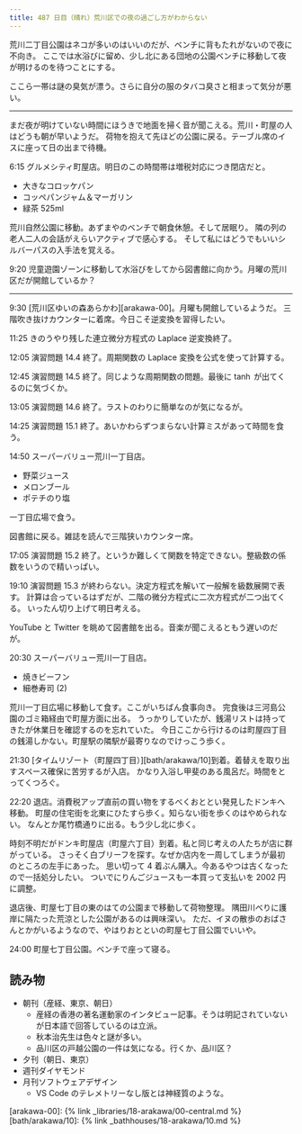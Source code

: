 ```yaml
---
title: 487 日目（晴れ）荒川区での夜の過ごし方がわからない
---
```


荒川二丁目公園はネコが多いのはいいのだが、ベンチに背もたれがないので夜に不向き。
ここでは水浴びに留め、少し北にある団地の公園ベンチに移動して夜が明けるのを待つことにする。

ここら一帯は謎の臭気が漂う。さらに自分の服のタバコ臭さと相まって気分が悪い。

----

まだ夜が明けていない時間にほうきで地面を掃く音が聞こえる。荒川・町屋の人はどうも朝が早いようだ。
荷物を抱えて先ほどの公園に戻る。テーブル席のイスに座って日の出まで待機。

6:15 グルメシティ町屋店。明日のこの時間帯は増税対応につき閉店だと。

* 大きなコロッケパン
* コッペパンジャム＆マーガリン
* 緑茶 525ml

荒川自然公園に移動。あずまやのベンチで朝食休憩。そして居眠り。
隣の列の老人二人の会話がえらいアクティブで感心する。
そして私にはどうでもいいシルバーパスの入手法を覚える。

9:20 児童遊園ゾーンに移動して水浴びをしてから図書館に向かう。月曜の荒川区だが開館しているか？

----

9:30 [荒川区ゆいの森あらかわ][arakawa-00]。月曜も開館しているようだ。
三階吹き抜けカウンターに着席。今日こそ逆変換を習得したい。

11:25 きのうやり残した連立微分方程式の Laplace 逆変換終了。

12:05 演習問題 14.4 終了。周期関数の Laplace 変換を公式を使って計算する。

12:45 演習問題 14.5 終了。同じような周期関数の問題。最後に $\tanh$ が出てくるのに気づくか。

13:05 演習問題 14.6 終了。ラストのわりに簡単なのが気になるが。

14:25 演習問題 15.1 終了。あいかわらずつまらない計算ミスがあって時間を食う。

14:50 スーパーバリュー荒川一丁目店。

* 野菜ジュース
* メロンブール
* ポテチのり塩

一丁目広場で食う。

図書館に戻る。雑誌を読んで三階狭いカウンター席。

17:05 演習問題 15.2 終了。というか難しくて関数を特定できない。整級数の係数をいうので精いっぱい。

19:10 演習問題 15.3 が終わらない。決定方程式を解いて一般解を級数展開で表す。
計算は合っているはずだが、二階の微分方程式に二次方程式が二つ出てくる。
いったん切り上げて明日考える。

YouTube と Twitter を眺めて図書館を出る。音楽が聞こえるともう遅いのだが。

20:30 スーパーバリュー荒川一丁目店。

* 焼きビーフン
* 細巻寿司 (2)

荒川一丁目広場に移動して食す。ここがいちばん食事向き。
完食後は三河島公園のゴミ箱経由で町屋方面に出る。
うっかりしていたが、銭湯リストは持ってきたが休業日を確認するのを忘れていた。
今日ここから行けるのは町屋四丁目の銭湯しかない。町屋駅の隣駅が最寄りなのでけっこう歩く。

21:30 [タイムリゾート（町屋四丁目）][bath/arakawa/10]到着。着替えを取り出すスペース確保に苦労するが入店。
かなり入浴し甲斐のある風呂だ。時間をとってくつろぐ。

22:20 退店。消費税アップ直前の買い物をするべくおととい発見したドンキへ移動。
町屋の住宅街を北東にひたすら歩く。知らない街を歩くのはやめられない。
なんとか尾竹橋通りに出る。もう少し北に歩く。

時刻不明だがドンキ町屋店（町屋六丁目）到着。私と同じ考えの人たちが店に群がっている。
さっそく白ブリーフを探す。なぜか店内を一周してしまうが最初のところの左手にあった。
思い切って 4 着ぶん購入。今あるやつは古くなったので一括処分したい。
ついでにりんごジュースも一本買って支払いを 2002 円に調整。

退店後、町屋七丁目の東のはての公園まで移動して荷物整理。
隅田川べりに護岸に隔たった荒涼とした公園があるのは興味深い。
ただ、イヌの散歩のおばさんとかがいるようなので、やはりおとといの町屋七丁目公園でいいや。

24:00 町屋七丁目公園。ベンチで座って寝る。

## 読み物

* 朝刊（産経、東京、朝日）
  * 産経の香港の著名運動家のインタビュー記事。そうは明記されていないが日本語で回答しているのは立派。
  * 秋本治先生は色々と謎が多い。
  * 品川区の戸越公園の一件は気になる。行くか、品川区？
* 夕刊（朝日、東京）
* 週刊ダイヤモンド
* 月刊ソフトウェアデザイン
  * VS Code のテレメトリーなし版とは神経質のような。

[arakawa-00]: {% link _libraries/18-arakawa/00-central.md %}
[bath/arakawa/10]: {% link _bathhouses/18-arakawa/10.md %}
